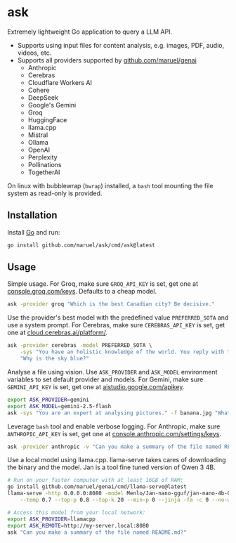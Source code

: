 # ask

Extremely lightweight Go application to query a LLM API.

- Supports using input files for content analysis, e.g. images, PDF, audio, videos, etc.
- Supports all providers supported by [github.com/maruel/genai](https://github.com/maruel/genai)
    - Anthropic
    - Cerebras
    - Cloudflare Workers AI
    - Cohere
    - DeepSeek
    - Google's Gemini
    - Groq
    - HuggingFace
    - llama.cpp
    - Mistral
    - Ollama
    - OpenAI
    - Perplexity
    - Pollinations
    - TogetherAI

On linux with bubblewrap (`bwrap`) installed, a `bash` tool mounting the file system as read-only is provided.

## Installation

Install [Go](https://go.dev/dl) and run:

```bash
go install github.com/maruel/ask/cmd/ask@latest
```

## Usage

Simple usage. For Groq, make sure `GROQ_API_KEY` is set, get one at
[console.groq.com/keys](https://console.groq.com/keys). Defaults to a cheap model.

```bash
ask -provider groq "Which is the best Canadian city? Be decisive."
```

Use the provider's best model with the predefined value `PREFERRED_SOTA` and use a system prompt. For Cerebras,
make sure `CEREBRAS_API_KEY` is set, get one at
[cloud.cerebras.ai/platform/](https://cloud.cerebras.ai/platform/).

```bash
ask -provider cerebras -model PREFERRED_SOTA \
    -sys "You have an holistic knowledge of the world. You reply with the style of William Zinsser and the wit of Dorothy Parker." \
    "Why is the sky blue?"
```

Analyse a file using vision. Use `ASK_PROVIDER` and `ASK_MODEL` environment variables to set default provider
and models. For Gemini, make sure `GEMINI_API_KEY` is set, get one at
[aistudio.google.com/apikey](https://aistudio.google.com/apikey).

```bash
export ASK_PROVIDER=gemini
export ASK_MODEL=gemini-2.5-flash
ask -sys "You are an expert at analysing pictures." -f banana.jpg "What is this? Is it ripe?"
```

Leverage `bash` tool and enable verbose logging. For Anthropic, make sure `ANTHROPIC_API_KEY` is set, get one
at [console.anthropic.com/settings/keys](https://console.anthropic.com/settings/keys).

```bash
ask -provider anthropic -v "Can you make a summary of the file named README.md?"
```

Use a local model using llama.cpp. llama-serve takes cares of downloading the binary and the model. Jan is a
tool fine tuned version of Qwen 3 4B.

```bash
# Run on your faster computer with at least 16GB of RAM:
go install github.com/maruel/genai/cmd/llama-serve@latest
llama-serve -http 0.0.0.0:8080 -model Menlo/Jan-nano-gguf/jan-nano-4b-Q8_0.gguf -- \
	--temp 0.7 --top-p 0.8 --top-k 20 --min-p 0 --jinja -fa -c 0 --no-warmup --cache-type-k q8_0 --cache-type-v q8_0

# Access this model from your local network:
export ASK_PROVIDER=llamacpp
export ASK_REMOTE=http://my-server.local:8080
ask "Can you make a summary of the file named README.md?"
```
